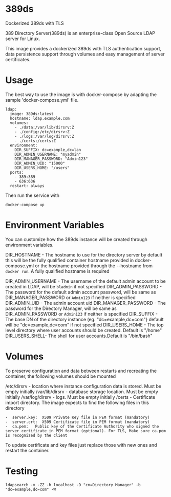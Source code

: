 # 389ds
Dockerized 389ds with TLS


389 Directory Server(389ds) is an enterprise-class Open Source LDAP server for Linux.

This image provides  a dockerized 389ds with TLS authentication support, data 
persistence  support through volumes and easy management of server certificates.


# Usage
The best way to use the image is with docker-compose by adapting the sample 
'docker-compose.yml' file.

    ldap:
      image: 389ds:latest
      hostname: ldap.example.com
      volumes:
        - ./data:/var/lib/dirsrv:Z
        - ./config:/etc/dirsrv:Z
        - ./logs:/var/log/dirsrv:Z
        - ./certs:/certs:Z
      environment:
        DIR_SUFFIX: dc=example,dc=lan
        DIR_ADMIN_USERNAME: "myadmin"
        DIR_MANAGER_PASSWORD: "Admin123"
        DIR_ADMIN_UID: "15000"
        DIR_USERS_HOME: "/users"
      ports:
        - 389:389
        - 636:636
      restart: always

Then run the service with

    docker-compose up

# Environment Variables
You can customize how the 389ds instance will be created through environment
variables.

DIR_HOSTNAME - The hostname to use for the directory server by default this will be the fully qualified container hostname provided
in docker-compose.yml or the hostname provided through the --hostname from `docker run`. A fully qualified hostname is required

DIR_ADMIN_USERNAME - The username of the default admin account to be created in LDAP, will be `bladmin` if not specified
DIR_ADMIN_PASSWORD - The password for the default admin account password, will be same as DIR_MANAGER_PASSWORD or `Admin123` if neither is specified
DIR_ADMIN_UID - The admin account uid
DIR_MANAGER_PASSWORD - The password for the Directory Manager, will be same as DIR_ADMIN_PASSWORD or `Admin123` if neither is specified
DIR_SUFFIX - The base DN of the directory instance (eg. "dc=example,dc=com"} default will be "dc=example,dc=com" if not specified
DIR_USERS_HOME - The top level directory where user accounts should be created. Default is "/home"
DIR_USERS_SHELL- The shell for user accounts.Default is "/bin/bash"

# Volumes
To preserve configuration and data between restarts and recreating the container, the following volumes should be mounted

/etc/dirsrv - location where instance configuration data is stored. Must be empty initially
/var/lib/dirsrv - database storage location. Must be empty initially
/var/log/dirsrv - logs. Must be empty initially
/certs - Certificate import directory. The image expects to find the following files in this directory

    -  server.key:  X509 Private Key file in PEM format (mandatory)
    -  server.crt:  X509 Certificate file in PEM format (mandatory)
    -  ca.pem:   Public key of the Certificate Authority who signed the server certificate in PEM format (optional). For TLS, Make sure ca.pem is recognized by the client

To update certificate and key files just replace those with new ones and restart the container.  



# Testing

    ldapsearch -x -ZZ -h localhost -D "cn=Directory Manager" -b "dc=example,dc=com" -W
